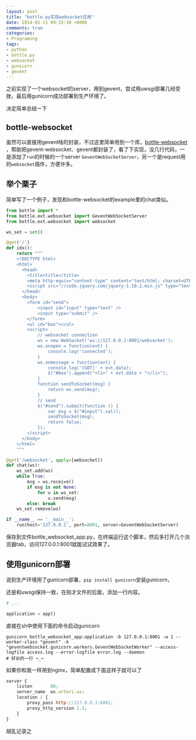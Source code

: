 ```yaml
---
layout: post
title: "bottle.py实现websocket应用"
date: 2014-02-11 09:15:50 +0800
comments: true
categories:
- Programing
tags:
- python
- bottle.py
- websocket
- gunicorn
- gevent
---
```


之前实现了一个websocket的server，用到gevent，尝试用uwsgi部署几经受挫，最后用gunicorn成功部署到生产环境了。

决定简单总结一下

## bottle-websocket

虽然可以直接用gevent啥的封装，不过这里简单用到一个库，[bottle-websocket](https://github.com/zeekay/bottle-websocket) ，帮助把gevent-websocket、gevent都封装了，看了下实现，没几行代码，一是添加了`run`的时候的一个server `GeventWebSocketServer`，另一个是request用的`websocket`插件，方便许多。

## 举个栗子

简单写了一个例子，发现和bottle-websocket的example里的chat类似。

```python
from bottle import *
from bottle.ext.websocket import GeventWebSocketServer
from bottle.ext.websocket import websocket

ws_set = set()

@get('/')
def idx():
    return """
    <!DOCTYPE html>
    <html>
      <head>
        <title>title</title>
        <meta http-equiv="content-type" content="text/html; charset=UTF-8">
        <script src="//code.jquery.com/jquery-1.10.2.min.js" type="text/javascript"></script>
      </head>
      <body>
        <form id="send">
            <input id="input" type="text" />
            <input type="submit" />
        </form>
        <ul id="box"></ul>
        <script>
            // websocket connection
            ws = new WebSocket('ws://127.0.0.1:8001/websocket');
            ws.onopen = function(evt) {
                console.log('connected');
            }
            ws.onmessage = function(evt) {
                console.log('[GOT]' + evt.data);
                $("#box").append("<li>" + evt.data + "</li>");
            }
            function sendToSocket(msg) {
                return ws.send(msg);
            }
            // send
            $("#send").submit(function () {
                var msg = $("#input").val();
                sendToSocket(msg);
                return false;
            });
        </script>
      </body>
    </html>
    """

@get('/websocket', apply=[websocket])
def chat(ws):
    ws_set.add(ws)
    while True:
        msg = ws.receive()
        if msg is not None:
            for u in ws_set:
                u.send(msg)
        else: break
    ws_set.remove(ws)

if __name__ == '__main__':
    run(host='127.0.0.1', port=8001, server=GeventWebSocketServer)

```

保存到文件bottle_websocket_app.py，在终端运行这个脚本，然后多打开几个浏览器tab，访问127.0.0.1:8001就能试试效果了。

## 使用gunicorn部署

说到生产环境用了gunicorn部署，`pip install gunicorn`安装gunicorn，

还是和uwsgi保持一致，在刚才文件的后面，添加一行内容。

```python
# ...

application = app()

```

直接在sh中使用下面的命令启动gunicorn

```
gunicorn bottle_websocket_app:application -b 127.0.0.1:8001 -w 1 --worker-class "gevent" -k "geventwebsocket.gunicorn.workers.GeventWebSocketWorker" --access-logfile access.log --error-logfile error.log --daemon
# 好长的一行 ¬_¬
```

如果你和我一样用到nginx，简单配置成下面这样子就可以了

```javascript
server {
    listen       80;
    server_name  ws.artori.us;
    location / {
        proxy_pass http://127.0.0.1:8001;
        proxy_http_version 1.1;
    }
}

```

胡乱记录之
